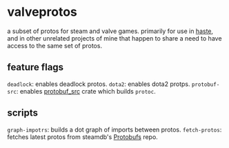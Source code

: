 # valveprotos

a subset of protos for steam and valve games. primarily for use in
[haste](https://github.com/blukai/haste), and in other unrelated projects of
mine that happen to share a need to have access to the same set of protos. 

## feature flags

`deadlock`: enables deadlock protos.
`dota2`: enables dota2 protps.
`protobuf-src`: enables
[protobuf_src](https://docs.rs/protobuf-src/latest/protobuf_src/) crate which
builds `protoc`.

## scripts

`graph-impotrs`: builds a dot graph of imports between protos.
`fetch-protos`: fetches latest protos from steamdb's
[Protobufs](https://github.com/SteamDatabase/Protobufs) repo.
